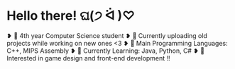 # Hello there! ଘ(੭ ᐛ )♡
❥ 🏫 4th year Computer Science student
❥ 🌸 Currently uploading old projects while working on new ones <3 
❥ 🍄 Main Programming Languages: C++, MIPS Assembly
❥ 🌼 Currently Learning: Java, Python, C#
❥ 👾 Interested in game design and front-end development !! 
